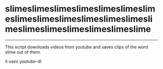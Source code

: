 # slimeslimeslimeslimeslimeslimeslimeslimeslimeslimeslimeslimeslimeslimeslimeslimeslimeslimeslimeslime
---
This script downloads videos from youtube and saves clips of the word slime out of them.

it uses youtube-dl

